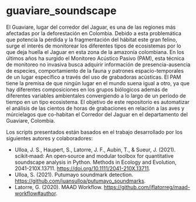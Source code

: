 # guaviare_soundscape

El Guaviare, lugar del corredor del Jaguar, es una de las regiones más afectadas por la deforestación en Colombia. Debido a esta problemática que potencia la pérdida y la fragmentación del hábitat este gran felino, surge el interés de monitorear los diferentes tipos de ecosistemas por lo que deja huella el Jaguar en esta zona de la amazonía colombiana. En los últimos años ha surgido el Monitoreo Acústico Pasivo (PAM), esta técnica de monitoreo no invasiva busca adquirir información de presencia-ausencia de especies, comportamiento de la fauna y patrones espacio-temporales de un lugar específico a través del uso de grabadoras acústicas. El PAM tiene la premisa de que ningún lugar en el mundo suena igual a otro, ya que hay diferentes composiciones en los grupos biólogicos además de diferentes variables ambientales convergiendo a lo largo de un período de tiempo en un tipo ecosistema. El objetivo de este repositorio es automatizar el análisis de las cientos de horas de grabaciones en relación a las aves y múrcielagos que co-habitan el Corredor del Jaguar en el departamento del Guaviare, Colombia. 

Los scripts presentados están basados en el trabajo desarrollado por los siguientes autores y colaboradores: 

- Ulloa, J. S., Haupert, S., Latorre, J. F., Aubin, T., & Sueur, J. (2021). scikit‐maad: An open‐source and modular toolbox for quantitative soundscape analysis in Python. Methods in Ecology and Evolution, 2041-210X.13711. https://doi.org/10.1111/2041-210X.13711.
- Ulloa, S. (2021). Putumayo soundmark detection. https://github.com/juansulloa/putumayo_soundmarks.
- Latorre, G. (2020). MAAD Workflow. https://github.com/jflatorreg/maad-workflow#author.  
